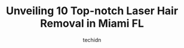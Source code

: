 ---
layout: ampstory
image: https://i0.wp.com/www.depkes.org/wp-content/uploads/2023/06/laser-hair-removal-0-in-miami-fl-1685758140.jpeg?resize=640,853
author: techidn
featured: false
description: Discover the impressive array of Laser Hair Removal options in Miami FL, where you can find 10 of the largest Laser Hair Removal establishments in the area. From renowned classics to hidden 
title: Unveiling 10 Top-notch Laser Hair Removal in Miami FL
cover:
   title: Unveiling 10 Top-notch Laser Hair Removal in Miami FL
   subtitle: Rickpate
   background: https://www.depkes.org/wp-content/uploads/2023/06/laser-hair-removal-0-in-miami-fl-1685758140.jpeg

pages: 
 - layout: thirds
   top: <h1>#1 Dermaclinic Laser & Lipo Miami</h1>
   bottom: "<p>I love Gaby! I go to her for all my body contour needs. Shes very thorough and makes sure that I am comfortable with all my treatments.</p>"
   background: https://www.depkes.org/wp-content/uploads/2023/06/laser-hair-removal-1-in-miami-fl-1685758141.jpeg
   backgroundblur: true
 - layout: thirds
   top: <h1>#2 Ideal Image Midtown Miami</h1>
   bottom: "<p>Really nice receptionists and really great techs!!! I have been coming here for my treatments for almost a year now and all the ladies are sweet. Techs that Ive had ar</p>"
   background: https://www.depkes.org/wp-content/uploads/2023/06/laser-hair-removal-2-in-miami-fl-1685758142.png
   cta:
      link: https://www.depkes.org/blog/unveiling-10-top-notch-laser-hair-removal-in-miami-fl/
      text: Unveiling 10 Top-notch Laser Hair Removal in Miami FL
 - layout: thirds
   top: <h1>#3 Med Aesthetics Miami</h1>
   bottom: "<p>2601 SW 37th Ave #603, Miami, FL 33133, United States</p>"
   background: https://www.depkes.org/wp-content/uploads/2023/06/laser-hair-removal-3-in-miami-fl-1685758143.jpeg
   cta:
      link: https://www.depkes.org/blog/unveiling-10-top-notch-laser-hair-removal-in-miami-fl/
      text: Unveiling 10 Top-notch Laser Hair Removal in Miami FL
 - layout: thirds
   top: <h1>#4 Leidydbeauty</h1>
   bottom: "<p>7171 Coral Way # 403, Miami, FL 33155, United States</p>"
   background: https://images.unsplash.com/photo-1515405295579-ba7b45403062?ixlib=rb-4.0.3&ixid=MnwxMjA3fDB8MHxwaG90by1wYWdlfHx8fGVufDB8fHx8&auto=format&fit=crop&w=640&h=853&q=80
   cta:
      link: https://www.depkes.org/blog/unveiling-10-top-notch-laser-hair-removal-in-miami-fl/
      text: Unveiling 10 Top-notch Laser Hair Removal in Miami FL
 - layout: thirds
   top: <h1>#5 Arviv Medical Aesthetics</h1>
   bottom: "<p>3250 NE 1st Ave # 504, Miami, FL 33137, United States</p>"
   background: https://images.unsplash.com/photo-1509114397022-ed747cca3f65?ixlib=rb-4.0.3&ixid=MnwxMjA3fDB8MHxwaG90by1wYWdlfHx8fGVufDB8fHx8&auto=format&fit=crop&w=640&h=853&q=80
   cta:
      link: https://www.depkes.org/blog/unveiling-10-top-notch-laser-hair-removal-in-miami-fl/
      text: Unveiling 10 Top-notch Laser Hair Removal in Miami FL
 - layout: thirds
   top: <h1>#6 Miracle Laser & Skin Care Institute</h1>
   bottom: "<p>3181 Coral Way #302, Miami, FL 33145, United States</p>"
   background: https://images.unsplash.com/photo-1488554378835-f7acf46e6c98?ixlib=rb-4.0.3&ixid=MnwxMjA3fDB8MHxwaG90by1wYWdlfHx8fGVufDB8fHx8&auto=format&fit=crop&w=640&h=853&q=80
   cta:
      link: https://www.depkes.org/blog/unveiling-10-top-notch-laser-hair-removal-in-miami-fl/
      text: Unveiling 10 Top-notch Laser Hair Removal in Miami FL
 - layout: thirds
   top: <h1>#7 SEV Laser</h1>
   bottom: "<p>1180 SW 2nd Ave, Miami, FL 33130, United States</p>"
   background: https://images.unsplash.com/photo-1614648718611-0635f29016cb?ixlib=rb-4.0.3&ixid=MnwxMjA3fDB8MHxwaG90by1wYWdlfHx8fGVufDB8fHx8&auto=format&fit=crop&w=640&h=853&q=80
   cta:
      link: https://www.depkes.org/blog/unveiling-10-top-notch-laser-hair-removal-in-miami-fl/
      text: Unveiling 10 Top-notch Laser Hair Removal in Miami FL
 - layout: thirds
   middle: Continue reading...
   background: https://images.unsplash.com/photo-1580610447943-1bfbef5efe07?ixlib=rb-4.0.3&ixid=MnwxMjA3fDB8MHxwaG90by1wYWdlfHx8fGVufDB8fHx8&auto=format&fit=crop&w=640&h=853&q=80
   cta:
      link: https://www.depkes.org/blog/unveiling-10-top-notch-laser-hair-removal-in-miami-fl/
      text: Unveiling 10 Top-notch Laser Hair Removal in Miami FL
      
---